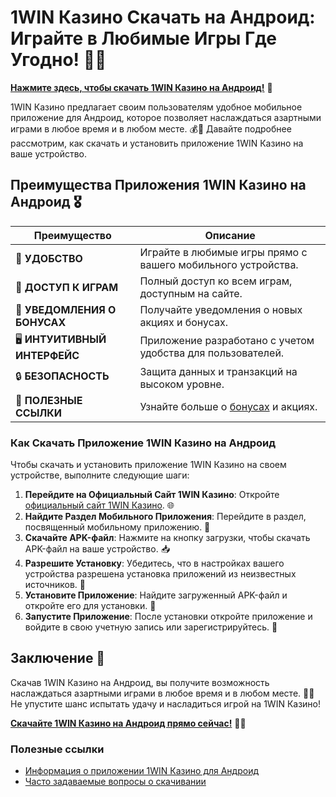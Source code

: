 # 1WIN Казино Скачать на Андроид: Играйте в Любимые Игры Где Угодно! 🎲✨

[**Нажмите здесь, чтобы скачать 1WIN Казино на Андроид!**](https://brandplay.link/smXVpBbG) 🤑

1WIN Казино предлагает своим пользователям удобное мобильное приложение для Андроид, которое позволяет наслаждаться азартными играми в любое время и в любом месте. 💰🎉 Давайте подробнее рассмотрим, как скачать и установить приложение 1WIN Казино на ваше устройство.

## Преимущества Приложения 1WIN Казино на Андроид 🎖️

| **Преимущество**                 | **Описание**                                          |
|----------------------------------|------------------------------------------------------|
| 📱 **УДОБСТВО**                  | Играйте в любимые игры прямо с вашего мобильного устройства. |
| 🎰 **ДОСТУП К ИГРАМ**            | Полный доступ ко всем играм, доступным на сайте.    |
| 🔔 **УВЕДОМЛЕНИЯ О БОНУСАХ**     | Получайте уведомления о новых акциях и бонусах.     |
| 🖥️ **ИНТУИТИВНЫЙ ИНТЕРФЕЙС**    | Приложение разработано с учетом удобства для пользователей. |
| 🔒 **БЕЗОПАСНОСТЬ**               | Защита данных и транзакций на высоком уровне.       |
| 🔗 **ПОЛЕЗНЫЕ ССЫЛКИ**            | Узнайте больше о [бонусах](https://brandplay.link/smXVpBbG) и акциях. |

### Как Скачать Приложение 1WIN Казино на Андроид

Чтобы скачать и установить приложение 1WIN Казино на своем устройстве, выполните следующие шаги:

1. **Перейдите на Официальный Сайт 1WIN Казино**: Откройте [официальный сайт 1WIN Казино](https://brandplay.link/smXVpBbG). 🌐
2. **Найдите Раздел Мобильного Приложения**: Перейдите в раздел, посвященный мобильному приложению. 📲
3. **Скачайте APK-файл**: Нажмите на кнопку загрузки, чтобы скачать APK-файл на ваше устройство. 📥
4. **Разрешите Установку**: Убедитесь, что в настройках вашего устройства разрешена установка приложений из неизвестных источников. 🔧
5. **Установите Приложение**: Найдите загруженный APK-файл и откройте его для установки. 📲
6. **Запустите Приложение**: После установки откройте приложение и войдите в свою учетную запись или зарегистрируйтесь. 🎉

## Заключение 🎊

Скачав 1WIN Казино на Андроид, вы получите возможность наслаждаться азартными играми в любое время и в любом месте. 🌟💸 Не упустите шанс испытать удачу и насладиться игрой на 1WIN Казино!

[**Скачайте 1WIN Казино на Андроид прямо сейчас!**](https://brandplay.link/smXVpBbG) 💪🎊

### Полезные ссылки
- [Информация о приложении 1WIN Казино для Андроид](https://brandplay.link/smXVpBbG)
- [Часто задаваемые вопросы о скачивании](https://brandplay.link/smXVpBbG)
